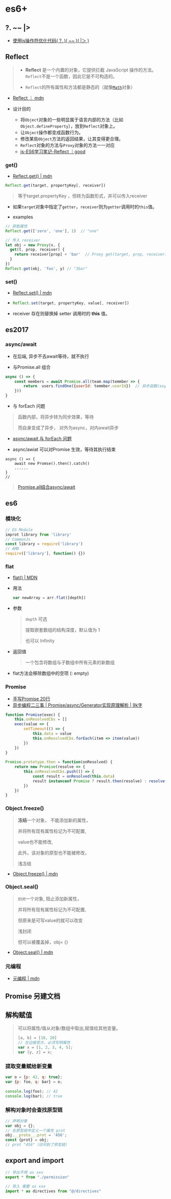 # es6+



## ?.  ~~  |>

* [使用js操作符优化代码( ?. )( ~~ )( |＞ )](https://www.cnblogs.com/huangguofeng/p/13735856.html)



## Reflect

> * **Reflect** 是一个内置的对象，它提供拦截 JavaScript 操作的方法。`Reflect`不是一个函数，因此它是不可构造的。
>
> * `Reflect`的所有属性和方法都是静态的（就像[`Math`](https://developer.mozilla.org/zh-CN/docs/Web/JavaScript/Reference/Global_Objects/Math)对象）

* [Reflect ｜ mdn](https://developer.mozilla.org/zh-CN/docs/Web/JavaScript/Reference/Global_Objects/Reflect)

* 设计目的
  * 将`Object`对象的一些明显属于语言内部的方法（比如`Object.defineProperty`），放到`Reflect`对象上。
  * 让`Object`操作都变成函数行为。
  * 修改某些`Object`方法的返回结果，让其变得更合理。
  * `Reflect`对象的方法与`Proxy`对象的方法一一对应
  * [js-ES6学习笔记-Reflect ｜good](https://www.cnblogs.com/zczhangcui/p/6486582.html)



### get()

* [Reflect.get() | mdn](https://developer.mozilla.org/en-US/docs/Web/JavaScript/Reference/Global_Objects/Reflect/get)

``` js
Reflect.get(target, propertyKey[, receiver])
```

> 等于target.propertyKey ，但转为函数形式，并可以传入receiver

* 如果`target`对象中指定了`getter`，`receiver`则为`getter`调用时的`this`值。

* examples

```js
// 获取属性
Reflect.get(['zero', 'one'], 1)  // "one"

// 传入 receiver
let obj = new Proxy(x, {
  get(t, prop, receiver) {
    return receiver[prop] + 'bar'  // Proxy get(target, prop, receiver)
  }
})
Reflect.get(obj, 'foo', y) // "3bar"
```



### set()

* [Reflect.set() | mdn](https://developer.mozilla.org/en-US/docs/Web/JavaScript/Reference/Global_Objects/Reflect/set)

* ```js
  Reflect.set(target, propertyKey, value[, receiver])
  ```

* receiver 存在则替换掉 setter 调用时的 **this** 值。



## es2017

### async/await

* 在后端, 异步不去await等待，就不执行

* 与Promise.all 组合

```js
async () => {
    const members = await Promise.all(team.map(temmber => {
    	return  users.findOne({userId: temmber.userId})  // 异步函数(async)
    }))
}

```



* 与 forEach 问题

> 函数内部，将异步转为同步效果，等待
>
> 而自身变成了异步， 对外为async，对内await异步

* [async/await 与 forEach 问题](https://segmentfault.com/q/1010000009190129)

* async/awiat 可以对Promise 生效，等待其执行结束

```
async () => {
	await new Promse().then().catch()
	......
}
// 
```

> [Promise.all结合async/await](https://blog.csdn.net/Creabine/article/details/87344158)



## es6



### 模块化

```js
// ES Module
improt library from 'library'
// CommonJs
const library = require('library')
// AMD
require(['library'], function() {})

```





### flat

* [flat() | MDN](https://www.baidu.com/link?url=saBnGesuk0inSI52EKDOyFZki2AIAr6JPuQrZbfQwTopuH4u9PBgUPUhwNb3WoLpoPSwvxFiAuYb5BZmQ1You1m-4oehJYHQzvcMdbz0Nh8XVCGBjiIuTVYqZoCcpd63_3G8GhCex5XEwHKJINKu6_&wd=&eqid=e4ca32cd00076d9f000000055e91d2ed)

* 用法

  ```js
  var newArray = arr.flat([depth])
  ```

* 参数

  > `depth` 可选
  >
  > 提取嵌套数组的结构深度，默认值为 1
  >
  > 也可以 Infinity

* 返回值

  > 一个包含将数组与子数组中所有元素的新数组

* flat方法会移除数组中的空项 (: empty)



### Promise

* [手写Promise 20行](https://juejin.im/post/5e6f4579f265da576429a907)
* [异步编程二三事 | Promise/async/Generator实现原理解析 | 9k字](https://juejin.im/post/5e3b9ae26fb9a07ca714a5cc)

```js
function Promise(exec) {
	this.onResolvedCbs = []
	exec(value => {
		setTimeout(() => {
			this.data = value
			this.onResolvedCbs.forEach(item => item(value))
		})
	})
}
  
Promise.prototype.then = function(onResolved) {
	return new Promise(resolve => {
		this.onResolvedCbs.push(() => {
			const result = onResolved(this.data)
			result instanceof Promise ? result.then(resolve) : resolve(result)
		})
	})
}
```





### Object.freeze()

> **冻结**一个对象， 不能添加新的属性，
>
> 并将所有现有属性标记为不可配置,
>
> value也不能修改,
>
> 此外，该对象的原型也不能被修改，
>
> 浅冻结

* [Object.freeze() | mdn](https://developer.mozilla.org/zh-CN/docs/Web/JavaScript/Reference/Global_Objects/Object/freeze)



### Object.seal()

> `封闭`一个对象, 阻止添加新属性，
>
> 并将所有现有属性标记为不可配置,
>
> 但原来是可写value的就可以改变
>
> 浅封闭
>
> 但可以被覆盖掉，obj= {}

* [Object.seal() | mdn](https://developer.mozilla.org/zh-CN/docs/Web/JavaScript/Reference/Global_Objects/Object/seal)





### 元编程

* [元编程 | mdn](https://developer.mozilla.org/zh-CN/docs/Web/JavaScript/Guide/Meta_programming)



## Promise 另建文档



## 解构赋值

> 可以将属性/值从对象/数组中取出,赋值给其他变量。
>
> ```js
> [a, b] = [10, 20]
> // 左边接受方，必须写明属性
> var x = [1, 2, 3, 4, 5];
> var [y, z] = x;
> ```

### 提取变量赋给新变量

```js
var o = {p: 42, q: true};
var {p: foo, q: bar} = o;
 
console.log(foo); // 42 
console.log(bar); // true 
```

### 解构对象时会查找原型链

```js
// 声明对象
var obj = {};
// 在原型链中定义一个属性 prot
obj.__proto__.prot = '456';
const {prot} = obj;
// prot "456"（访问到了原型链）
```







## export  and import

```javascript
// 导出不用 as xxx
export * from "./permission"

// 导入 需要 as xxx
import * as directives from "@/directives"
```

